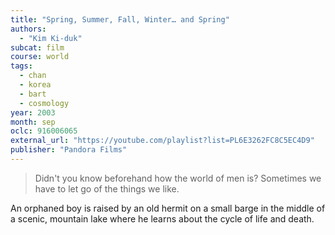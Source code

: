 ```yaml
---
title: "Spring, Summer, Fall, Winter… and Spring"
authors:
  - "Kim Ki-duk"
subcat: film
course: world
tags:
  - chan
  - korea
  - bart
  - cosmology
year: 2003
month: sep
oclc: 916006065
external_url: "https://youtube.com/playlist?list=PL6E3262FC8C5EC4D9"
publisher: "Pandora Films"
---
```


> Didn't you know beforehand how the world of men is? Sometimes we have to let go of the things we like.

An orphaned boy is raised by an old hermit on a small barge in the middle of a scenic, mountain lake where he learns about the cycle of life and death.
